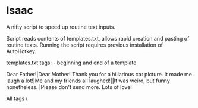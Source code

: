 # Isaac
A nifty script to speed up routine text inputs.

Script reads contents of templates.txt, allows rapid creation and pasting of routine texts.
Running the script requires previous installation of AutoHotkey.

templates.txt tags:
<template>  </template>   - beginning and end of a template
<title>     </title?      - title of a template
|                         - separates variants
newline (Enter)           - separates sentences

Sample templates.txt:
  <template>
    <title>
    Thank you for a hillarious cat picture.  
    </title>
    Dear Father!|Dear Mother!
    Thank you for a hillarious cat picture.
    It made me laugh a lot!|Me and my friends all laughed!||It was weird, but funny nonetheless.
    |Please don't send more.
    Lots of love!
  </template>
  
All tags (<template> and <title>) are mandatory.
Newline separates sentences, | separates variants.
Beginning a line with | will make it blank by default.
Me and my friends all laughed!||It was weird, but funny nonetheless   <- will result in having blank as an option.

After running the script it is reuired to load the template file by pressing Shift+Ctrl+F20
To choose a template press Shift+Ctrl+F1-F19.
To toggle between options in sentences press Shift+Ctrl+F1-F19, after running out of options sentences will cycle to the beginning.
Options will be displayed in Isaac window and as a tooltip near the mouse pointer.                                                                         
To paste created text press Shift+Ctrl+F20 (the cursor has to be active in the position where the text is pasted, otherwise text will be lost).
                                                                         

Known TODO's:
  -add better explanation to what the script does, possibly images/video
  -translate comments to english, reformat code
  -check syntax before loading script, add error messages
  -allow for templates to be longer than 19 lines
